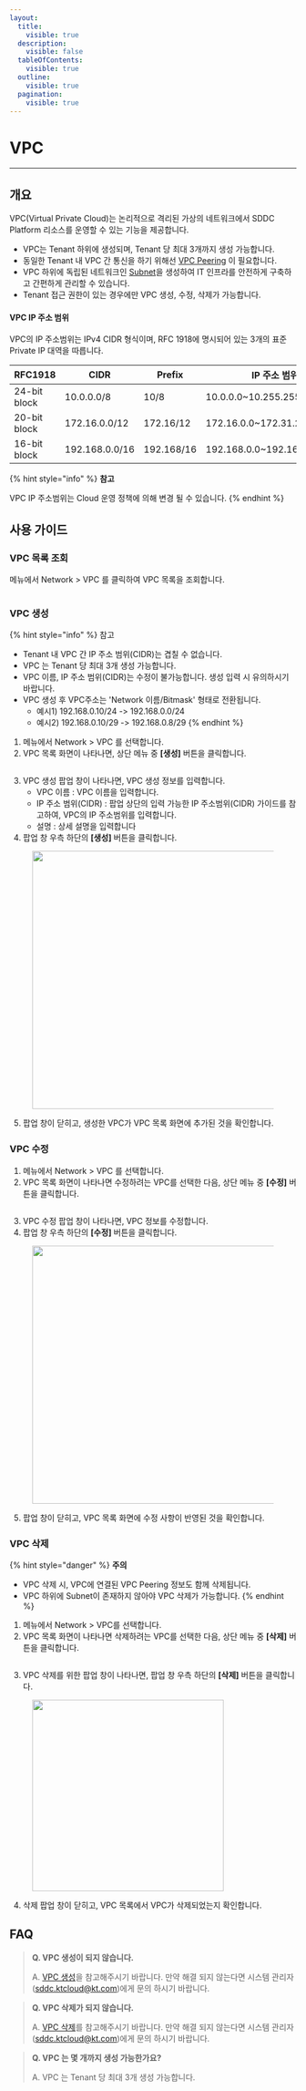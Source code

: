 ```yaml
---
layout:
  title:
    visible: true
  description:
    visible: false
  tableOfContents:
    visible: true
  outline:
    visible: true
  pagination:
    visible: true
---
```


# VPC

***

## 개요

VPC(Virtual Private Cloud)는 논리적으로 격리된 가상의 네트워크에서 SDDC Platform 리소스를 운영할 수 있는 기능을 제공합니다.

* VPC는 Tenant 하위에 생성되며, Tenant 당 최대 3개까지 생성 가능합니다.
* 동일한 Tenant 내 VPC 간 통신을 하기 위해선 [VPC Peering](vpc-peering.md) 이 필요합니다.
* VPC 하위에 독립된 네트워크인 [Subnet](subnet.md)을 생성하여 IT 인프라를 안전하게 구축하고 간편하게 관리할 수 있습니다.
* Tenant 접근 권한이 있는 경우에만 VPC 생성, 수정, 삭제가 가능합니다.

#### VPC IP 주소 범위

VPC의 IP 주소범위는 IPv4 CIDR 형식이며, RFC 1918에 명시되어 있는 3개의 표준 Private IP 대역을 따릅니다.

<table><thead><tr><th width="159.58080556936847">RFC1918</th><th width="164">CIDR</th><th width="127.33333333333331">Prefix</th><th>IP 주소 범위</th></tr></thead><tbody><tr><td>24-bit block</td><td>10.0.0.0/8</td><td>10/8</td><td>10.0.0.0~10.255.255.255</td></tr><tr><td>20-bit block</td><td>172.16.0.0/12</td><td>172.16/12</td><td>172.16.0.0~172.31.255.255</td></tr><tr><td>16-bit block</td><td>192.168.0.0/16</td><td>192.168/16</td><td>192.168.0.0~192.168.255.255</td></tr></tbody></table>

{% hint style="info" %}
**참고**

VPC IP 주소범위는 Cloud 운영 정책에 의해 변경 될 수 있습니다.
{% endhint %}

## 사용 가이드

### VPC 목록 조회

메뉴에서 Network > VPC 를 클릭하여 VPC 목록을 조회합니다.

<figure><img src="../.gitbook/assets/image (707).png" alt=""><figcaption></figcaption></figure>

### VPC 생성

{% hint style="info" %}
참고

* Tenant 내 VPC 간 IP 주소 범위(CIDR)는 겹칠 수 없습니다.
* VPC 는 Tenant 당 최대 3개 생성 가능합니다.
* VPC 이름, IP 주소 범위(CIDR)는 수정이 불가능합니다. 생성 입력 시 유의하시기 바랍니다.
* VPC 생성 후 VPC주소는 'Network 이름/Bitmask' 형태로 전환됩니다.
  * 예시1) 192.168.0.10/24 -> 192.168.0.0/24
  * 예시2) 192.168.0.10/29 -> 192.168.0.8/29
{% endhint %}

1. 메뉴에서 Network > VPC 를 선택합니다.
2. VPC 목록 화면이 나타나면, 상단 메뉴 중 **\[생성]** 버튼을 클릭합니다.

<figure><img src="../.gitbook/assets/image (708).png" alt=""><figcaption></figcaption></figure>

3. VPC 생성 팝업 창이 나타나면, VPC 생성 정보를 입력합니다.
   * VPC 이름 : VPC 이름을 입력합니다.
   * IP 주소 범위(CIDR) : 팝업 상단의 입력 가능한 IP 주소범위(CIDR) 가이드를 참고하여, VPC의 IP 주소범위를 입력합니다.
   * 설명 : 상세 설명을 입력합니다
4. 팝업 창 우측 하단의 **\[생성]** 버튼을 클릭합니다.

<figure><img src="../.gitbook/assets/image (715).png" alt="" width="453"><figcaption></figcaption></figure>

5. 팝업 창이 닫히고, 생성한 VPC가 VPC 목록 화면에 추가된 것을 확인합니다.

### VPC 수정

1. 메뉴에서 Network > VPC 를 선택합니다.
2. VPC 목록 화면이 나타나면 수정하려는 VPC를 선택한 다음, 상단 메뉴 중 **\[수정]** 버튼을 클릭합니다.

<figure><img src="../.gitbook/assets/image (709).png" alt=""><figcaption></figcaption></figure>

3. VPC 수정 팝업 창이 나타나면, VPC 정보를 수정합니다.
4. 팝업 창 우측 하단의 **\[수정]** 버튼을 클릭합니다.

<figure><img src="../.gitbook/assets/image (714).png" alt="" width="453"><figcaption></figcaption></figure>

5. 팝업 창이 닫히고, VPC 목록 화면에 수정 사항이 반영된 것을 확인합니다.

### VPC 삭제

{% hint style="danger" %}
**주의**

* VPC 삭제 시, VPC에 연결된 VPC Peering 정보도 함께 삭제됩니다.
* VPC 하위에 Subnet이 존재하지 않아야 VPC 삭제가 가능합니다.
{% endhint %}

1. 메뉴에서 Network > VPC를 선택합니다.
2. VPC 목록 화면이 나타나면 삭제하려는 VPC를 선택한 다음, 상단 메뉴 중 **\[삭제]** 버튼을 클릭합니다.

<figure><img src="../.gitbook/assets/image (711).png" alt=""><figcaption></figcaption></figure>

3. VPC 삭제를 위한 팝업 창이 나타나면, 팝업 창 우측 하단의 **\[삭제]** 버튼을 클릭합니다.

<figure><img src="../.gitbook/assets/image (713).png" alt="" width="336"><figcaption></figcaption></figure>

4. 삭제 팝업 창이 닫히고, VPC 목록에서 VPC가 삭제되었는지 확인합니다.

## FAQ

> **Q. VPC 생성이 되지 않습니다.**
>
> A. [VPC 생성](vpc.md#vpc)을 참고해주시기 바랍니다. 만약 해결 되지 않는다면 시스템 관리자(sddc.ktcloud@kt.com)에게 문의 하시기 바랍니다.

> **Q. VPC 삭제가 되지 않습니다.**
>
> A. [VPC 삭제](vpc.md#vpc-2)를 참고해주시기 바랍니다. 만약 해결 되지 않는다면 시스템 관리자(sddc.ktcloud@kt.com)에게 문의 하시기 바랍니다.

> **Q. VPC 는 몇 개까지 생성 가능한가요?**
>
> A. VPC 는 Tenant 당 최대 3개 생성 가능합니다.
